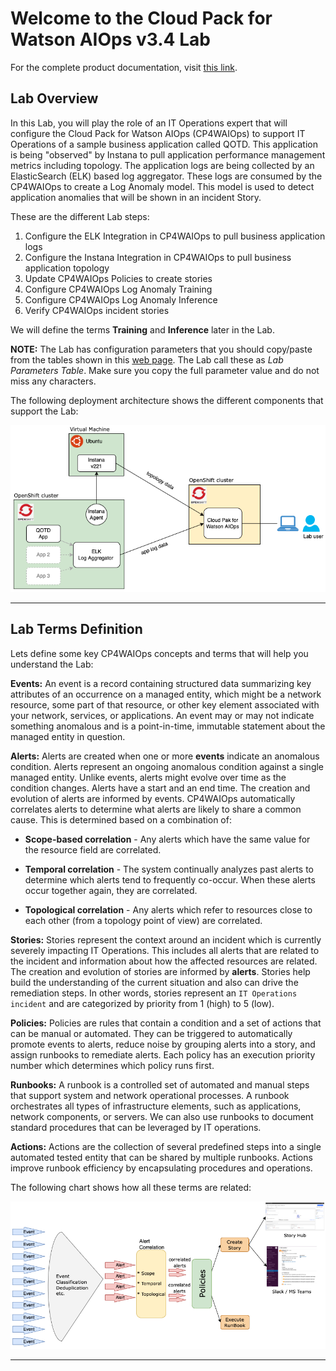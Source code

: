 # Welcome to the Cloud Pack for Watson AIOps v3.4 Lab

For the complete product documentation, visit [this link](https://www.ibm.com/docs/en/cloud-paks/cloud-pak-watson-aiops/3.4.1).

## Lab Overview

In this Lab, you will play the role of an IT Operations expert that will configure the Cloud Pack for Watson AIOps (CP4WAIOps) to support IT Operations of a sample business application called QOTD. This application is being "observed" by Instana to pull application performance management metrics including topology. The application logs are being collected by an ElasticSearch (ELK) based log aggregator. These logs are consumed by the CP4WAIOps to create a Log Anomaly model. This model is used to detect application anomalies that will be shown in an incident Story.

These are the different Lab steps:

1. Configure the ELK Integration in CP4WAIOps to pull business application logs
1. Configure the Instana Integration in CP4WAIOps to pull business application topology
1. Update CP4WAIOps Policies to create stories
1. Configure CP4WAIOps Log Anomaly Training
1. Configure CP4WAIOps Log Anomaly Inference
1. Verify CP4WAIOps incident stories

We will define the terms **Training** and **Inference** later in the Lab. 

**NOTE:** The Lab has configuration parameters that you should copy/paste from the tables shown in this [web page](https://ibm.box.com/s/xnqlfq6anky5lgk6z2e8ysa11hjx6nnw).
The Lab call these as *Lab Parameters Table*. Make sure you copy the full parameter value and do not miss any characters. 

The following deployment architecture shows the different components that support the Lab:

![Lab Overview](./images/lab-overview.png "Lab Overview")


---

## Lab Terms Definition

Lets define some key CP4WAIOps concepts and terms that will help you understand the Lab:

**Events:** An event is a record containing structured data summarizing key attributes of an occurrence on a managed entity, which might be a network resource, some part of that resource, or other key element associated with your network, services, or applications. An event may or may not indicate something anomalous and is a point-in-time, immutable statement about the managed entity in question.


**Alerts:** Alerts are created when one or more **events** indicate an anomalous condition. Alerts represent an ongoing anomalous condition against a single managed entity. Unlike events, alerts might evolve over time as the condition changes. Alerts have a start and an end time. The creation and evolution of alerts are informed by events. CP4WAIOps automatically correlates alerts to determine what alerts are likely to share a common cause. This is determined based on a combination of:

- **Scope-based correlation** - Any alerts which have the same value for the resource field are correlated.

- **Temporal correlation** - The system continually analyzes past alerts to determine which alerts tend to frequently co-occur. When these alerts occur together again, they are correlated.

- **Topological correlation** - Any alerts which refer to resources close to each other (from a topology point of view) are correlated.


**Stories:** Stories represent the context around an incident which is currently severely impacting IT Operations. This includes all alerts that are related to the incident and information about how the affected resources are related. The creation and evolution of stories are informed by **alerts**. Stories help build the understanding of the current situation and also can drive the remediation steps. In other words, stories represent an `IT Operations incident` and are categorized by priority from 1 (high) to 5 (low).

**Policies:** Policies are rules that contain a condition and a set of actions that can be manual or automated. They can be triggered to automatically promote events to alerts, reduce noise by grouping alerts into a story, and assign runbooks to remediate alerts. Each policy has an execution priority number which determines which policy runs first. 

**Runbooks:** A runbook is a controlled set of automated and manual steps that support system and network operational processes. A runbook orchestrates all types of infrastructure elements, such as applications, network components, or servers. We can also use runbooks to document standard procedures that can be leveraged by IT operations.

**Actions:** Actions are the collection of several predefined steps into a single automated tested entity that can be shared by multiple runbooks. Actions improve runbook efficiency by encapsulating procedures and operations. 

The following chart shows how all these terms are related:

![Event Funnel](./images/event-funnel.png "Event Funnel")

---